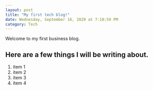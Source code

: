 ```yaml
---
layout: post
title: "My first tech blog!"
date: Wednesday, September 16, 2020 at 7:10:59 PM
category: Tech
---
```


Welcome to my first business blog.

## Here are a few things I will be writing about.

1. item 1
2. item 2
3. item 3
4. item 4
